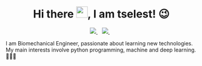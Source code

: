 <h1 align='center'>
Hi there <img src="https://raw.githubusercontent.com/MartinHeinz/MartinHeinz/master/wave.gif" width="30px">, I am tselest! 😉
</h1>
  
<p align='center'>
<a href="https://www.linkedin.com/in/vstraitouris90">
    <img src="https://img.shields.io/badge/linkedin-%230077B5.svg?&style=for-the-badge&logo=linkedin&logoColor=white" />
  </a>&nbsp;&nbsp;
  <a href="https://twitter.com/tselestet">
    <img src="https://img.shields.io/badge/Twitter-1DA1F2?style=for-the-badge&logo=twitter&logoColor=white" />        
  </a>&nbsp;&nbsp;

</p>

I am Biomechanical Engineer, passionate about learning new technologies. My main interests involve python programming, machine and deep learning. 👨🏻‍💻

<!--
**tselest/tselest** is a ✨ _special_ ✨ repository because its `README.md` (this file) appears on your GitHub profile.

Here are some ideas to get you started:

- 🔭 I’m currently working on ...
- 🌱 I’m currently learning ...
- 👯 I’m looking to collaborate on ...
- 🤔 I’m looking for help with ...
- 💬 Ask me about ...
- 📫 How to reach me: ...
- 😄 Pronouns: ...
- ⚡ Fun fact: ...
-->
